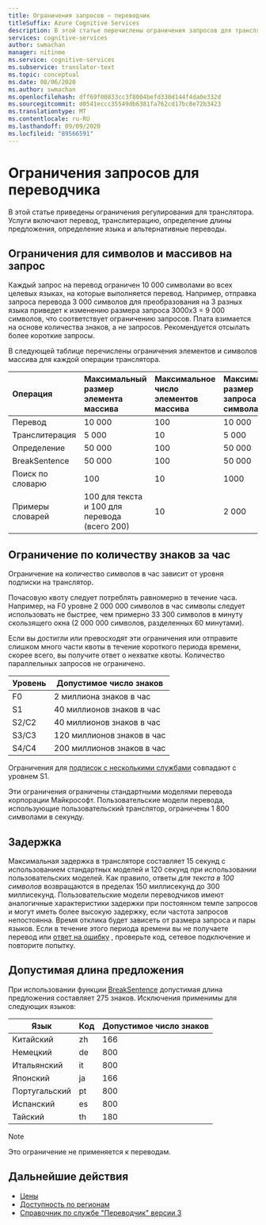 ```yaml
---
title: Ограничения запросов — переводчик
titleSuffix: Azure Cognitive Services
description: В этой статье перечислены ограничения запросов для транслятора. Плата взимается на основе количества знаков, а не частоты запроса с ограничением 5000 знаков на запрос. Ограничения знаков определяются подпиской, а F0 ограничивается 2 миллионами знаков в час.
services: cognitive-services
author: swmachan
manager: nitinme
ms.service: cognitive-services
ms.subservice: translator-text
ms.topic: conceptual
ms.date: 08/06/2020
ms.author: swmachan
ms.openlocfilehash: dff69f00833cc3f8004befd330d144f4da0e332d
ms.sourcegitcommit: d0541eccc35549db6381fa762cd17bc8e72b3423
ms.translationtype: MT
ms.contentlocale: ru-RU
ms.lasthandoff: 09/09/2020
ms.locfileid: "89566591"
---
```

# <a name="request-limits-for-translator"></a>Ограничения запросов для переводчика

В этой статье приведены ограничения регулирования для транслятора. Услуги включают перевод, транслитерацию, определение длины предложения, определение языка и альтернативные переводы.

## <a name="character-and-array-limits-per-request"></a>Ограничения для символов и массивов на запрос

Каждый запрос на перевод ограничен 10 000 символами во всех целевых языках, на которые выполняется перевод. Например, отправка запроса перевода 3 000 символов для преобразования на 3 разных языка приведет к изменению размера запроса 3000x3 = 9 000 символов, что соответствует ограничению запросов. Плата взимается на основе количества знаков, а не запросов. Рекомендуется отсылать более короткие запросы.

В следующей таблице перечислены ограничения элементов и символов массива для каждой операции транслятора.

| Операция | Максимальный размер элемента массива |    Максимальное число элементов массива |    Максимальный размер запроса (в символах) |
|:----|:----|:----|:----|
| Перевод | 10 000    | 100   | 10 000 |
| Транслитерация | 5 000 | 10    | 5 000 |
| Определение | 50 000 | 100 |   50 000 |
| BreakSentence | 50 000    | 100 | 50 000 |
| Поиск по словарю| 100 |  10  | 1000 |
| Примеры словарей | 100 для текста и 100 для перевода (всего 200)| 10|   2 000 |

## <a name="character-limits-per-hour"></a>Ограничение по количеству знаков за час

Ограничение на количество символов в час зависит от уровня подписки на транслятор. 

Почасовую квоту следует потреблять равномерно в течение часа. Например, на F0 уровне 2 000 000 символов в час символы следует использовать не быстрее, чем примерно 33 300 символов в минуту скользящего окна (2 000 000 символов, разделенных 60 минутами).

Если вы достигли или превосходят эти ограничения или отправите слишком много части квоты в течение короткого периода времени, скорее всего, вы получите ответ о нехватке квоты. Количество параллельных запросов не ограничено.

| Уровень | Допустимое число знаков |
|------|-----------------|
| F0 | 2 миллиона знаков в час |
| S1 | 40 миллионов знаков в час |
| S2/C2 | 40 миллионов знаков в час |
| S3/C3 | 120 миллионов знаков в час |
| S4/C4 | 200 миллионов знаков в час |

Ограничения для [подписок с несколькими службами](https://docs.microsoft.com/azure/cognitive-services/translator/reference/v3-0-reference#authentication) совпадают с уровнем S1.

Эти ограничения ограничены стандартными моделями перевода корпорации Майкрософт. Пользовательские модели перевода, использующие пользовательский транслятор, ограничены 1 800 символами в секунду.

## <a name="latency"></a>Задержка

Максимальная задержка в трансляторе составляет 15 секунд с использованием стандартных моделей и 120 секунд при использовании пользовательских моделей. Как правило, ответы *для текста в 100 символов* возвращаются в пределах 150 миллисекунд до 300 миллисекунд. Пользовательские модели переводчиков имеют аналогичные характеристики задержки при постоянном темпе запросов и могут иметь более высокую задержку, если частота запросов непостоянна. Время отклика будет зависеть от размера запроса и пары языков. Если в течение этого периода времени вы не получаете перевод или [ответ на ошибку](https://docs.microsoft.com/azure/cognitive-services/translator/reference/v3-0-reference#errors) , проверьте код, сетевое подключение и повторите попытку. 

## <a name="sentence-length-limits"></a>Допустимая длина предложения

При использовании функции [BreakSentence](https://docs.microsoft.com/azure/cognitive-services/translator/reference/v3-0-break-sentence) допустимая длина предложения составляет 275 знаков. Исключения применимы для следующих языков:

| Язык | Код | Допустимое число знаков |
|----------|------|-----------------|
| Китайский | zh | 166 |
| Немецкий | de | 800 |
| Итальянский | it | 800 |
| Японский | ja | 166 |
| Португальский | pt | 800 |
| Испанский | es | 800 |
| Тайский | th | 180 |

> [!NOTE]
> Это ограничение не применяется к переводам.

## <a name="next-steps"></a>Дальнейшие действия

* [Цены](https://azure.microsoft.com/pricing/details/cognitive-services/translator-text-api/)
* [Доступность по регионам](https://azure.microsoft.com/global-infrastructure/services/?products=cognitive-services)
* [Справочник по службе "Переводчик" версии 3](https://docs.microsoft.com/azure/cognitive-services/translator/reference/v3-0-reference)
